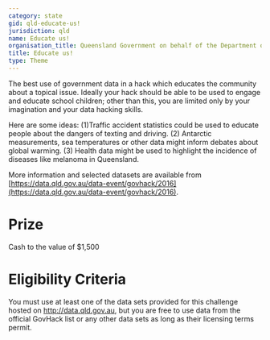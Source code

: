 ```yaml
---
category: state
gid: qld-educate-us!
jurisdiction: qld
name: Educate us!
organisation_title: Queensland Government on behalf of the Department of Education and Training
title: Educate us!
type: Theme
---
```


The best use of government data in a hack which educates the community about a topical issue. Ideally your hack should be able to be used to engage and educate school children; other than this, you are limited only by your imagination and your data hacking skills. 

Here are some ideas: (1)Traffic accident statistics could be used to educate people about the dangers of texting and driving. (2) Antarctic measurements, sea temperatures or other data might inform debates about global warming. (3) Health data might be used to highlight the incidence of diseases like melanoma in Queensland.

More information and selected datasets are available from [https://data.qld.gov.au/data-event/govhack/2016](https://data.qld.gov.au/data-event/govhack/2016).

# Prize
Cash to the value of $1,500

# Eligibility Criteria
You must use at least one of the data sets provided for this challenge hosted on http://data.qld.gov.au, but you are free to use data from the official GovHack list or any other data sets as long as their licensing terms permit.